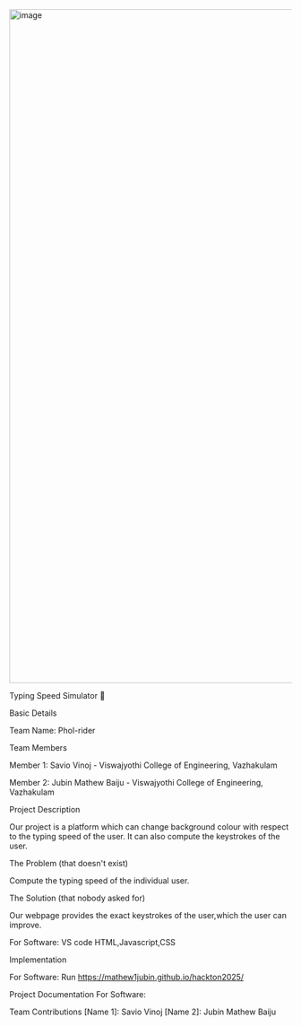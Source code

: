 <img width="3188" height="1202" alt="image" src="https://github.com/user-attachments/assets/1206499f-8de2-47e1-ae7e-a0be02230c57" />

Typing Speed Simulator 🎯

Basic Details

Team Name: Phol-rider

Team Members

Member 1: Savio Vinoj - Viswajyothi College of Engineering, Vazhakulam

Member 2: Jubin Mathew Baiju - Viswajyothi College of Engineering, Vazhakulam

Project Description

Our project is a platform which can change background colour with respect to the typing speed of the user.
It can also compute the  keystrokes of the user.

The Problem (that doesn't exist)

Compute the typing speed of the individual user.

The Solution (that nobody asked for)

Our webpage provides the exact keystrokes of the user,which the user can improve.

For Software:
VS code
HTML,Javascript,CSS

Implementation

For Software:
Run
https://mathew1jubin.github.io/hackton2025/

Project Documentation
For Software:



Team Contributions
[Name 1]: Savio Vinoj
[Name 2]: Jubin Mathew Baiju
